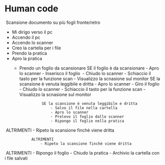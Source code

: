# Human code
​
Scansione documento su più fogli fronte/retro
​
- Mi dirigo verso il pc
- Accendo il pc
- Accendo lo scanner
- Creo la cartella per i file
- Prendo la pratica 
- Apro la pratica 
​
    - Prendo un foglio da scansionare
        SE il foglio è da scansionare
            - Apro lo scanner
            - Inserisco il foglio
​
            - Chiudo lo scanner
            - Schiaccio il tasto per la funzione scan
            - Visualizzo la scnasione sul monitor
                SE la scansione è venuta leggibile e dritta
                    - Apro lo scanner
                    - Giro il foglio
                    - Chiudo lo scanner
                    - Schiaccio il tasto per la funzione scan
                    - Visualizzo la scnasione sul monitor
                    
                    SE la scansione è venuta leggibile e dritta
                        - Salvo il file nella cartella
                        - Apro lo scanner
                        - Prelevo il foglio dallo scanner
                        - Ripongo il foglio nella pratica
​
                    ALTRIMENTI
                    - Ripeto la scansione finchè viene dritta 
                   
                ALTRIMENTI 
                    - Ripeto la scansione finchè viene dritta
​
        ALTRIMENTI 
            - Ripongo il foglio
            - Chiudo la pratica 
            - Archivio la cartella con i file salvati